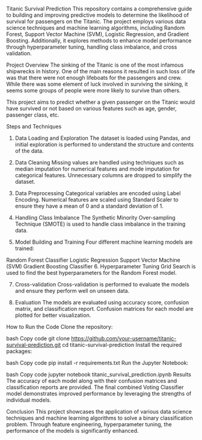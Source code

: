 Titanic Survival Prediction
This repository contains a comprehensive guide to building and improving predictive models to determine the likelihood of survival for passengers on the Titanic. The project employs various data science techniques and machine learning algorithms, including Random Forest, Support Vector Machine (SVM), Logistic Regression, and Gradient Boosting. Additionally, it explores methods to enhance model performance through  hyperparameter tuning, handling class imbalance, and cross validation.

Project Overview
The sinking of the Titanic is one of the most infamous shipwrecks in history. One of the main reasons it resulted in such loss of life was that there were not enough lifeboats for the passengers and crew. While there was some element of luck involved in surviving the sinking, it seems some groups of people were more likely to survive than others.

This project aims to predict whether a given passenger on the Titanic would have survived or not based on various features such as age, gender, passenger class, etc.

Steps and Techniques
1. Data Loading and Exploration
The dataset is loaded using Pandas, and initial exploration is performed to understand the structure and contents of the data.

2. Data Cleaning
Missing values are handled using techniques such as median imputation for numerical features and mode imputation for categorical features. Unnecessary columns are dropped to simplify the dataset.

3. Data Preprocessing
Categorical variables are encoded using Label Encoding. Numerical features are scaled using Standard Scaler to ensure they have a mean of 0 and a standard deviation of 1.

4. Handling Class Imbalance
The Synthetic Minority Over-sampling Technique (SMOTE) is used to handle class imbalance in the training data.

5. Model Building and Training
Four different machine learning models are trained:

Random Forest Classifier
Logistic Regression
Support Vector Machine (SVM)
Gradient Boosting Classifier
6. Hyperparameter Tuning
Grid Search is used to find the best hyperparameters for the Random Forest model.

7. Cross-validation
Cross-validation is performed to evaluate the models and ensure they perform well on unseen data.


8. Evaluation
The models are evaluated using accuracy score, confusion matrix, and classification report. Confusion matrices for each model are plotted for better visualization.

How to Run the Code
Clone the repository:

bash
Copy code
git clone https://github.com/your-username/titanic-survival-prediction.git
cd titanic-survival-prediction
Install the required packages:

bash
Copy code
pip install -r requirements.txt
Run the Jupyter Notebook:

bash
Copy code
jupyter notebook titanic_survival_prediction.ipynb
Results
The accuracy of each model along with their confusion matrices and classification reports are provided. The final combined Voting Classifier model demonstrates improved performance by leveraging the strengths of individual models.

Conclusion
This project showcases the application of various data science techniques and machine learning algorithms to solve a binary classification problem. Through feature engineering, hyperparameter tuning, the performance of the models is significantly enhanced.

